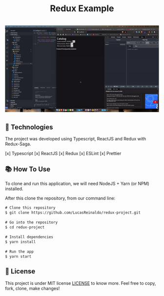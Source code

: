 <h1 align="center">Redux Example</h1>

<h1 align="center">
    <img src="https://github.com/LucasReinaldo/redux-project/blob/master/public/redux.gif" width="680" />
</h1>

## 🚀 Technologies

The project was developed using Typescript, ReactJS and Redux with Redux-Saga.

[x] Typescript
[x] ReactJS
[x] Redux
[x] ESLint
[x] Prettier


## 📚 How To Use

To clone and run this application, we will need NodeJS + Yarn (or NPM) installed.

After this clone the repository, from our command line:

```
# Clone this repository
$ git clone https://github.com/LucasReinaldo/redux-project.git

# Go into the repository
$ cd redux-project

# Install dependencies
$ yarn install

# Run the app
$ yarn start
```

## 📖 License

This project is under MIT license [LICENSE](LICENSE.md) to know more. Feel free to copy, fork, clone, make changes!
